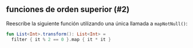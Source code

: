 ## funciones de orden superior (#2)

Reescribe la siguiente función utilizando una única llamada a `mapNotNull()`:

```kotlin
fun List<Int>.transform(): List<Int> =
  filter { it % 2 == 0 }.map { it * it }
```